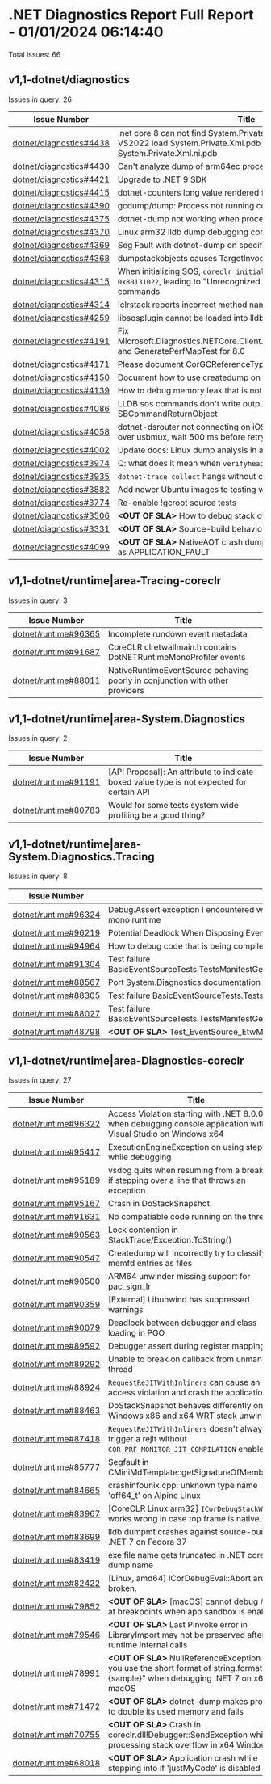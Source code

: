 # .NET Diagnostics Report Full Report - 01/01/2024 06:14:40

Total issues: 66

## v1,1-dotnet/diagnostics

Issues in query: 26

| **Issue Number** | **Title** |
| :--------------: | --------- |
| [dotnet/diagnostics#4438](https://github.com/dotnet/diagnostics/issues/4438) | .net core 8 can not find System.Private.Xml.ni.pdb in windbg, and VS2022 load  System.Private.Xml.pdb not  System.Private.Xml.ni.pdb |
| [dotnet/diagnostics#4430](https://github.com/dotnet/diagnostics/issues/4430) | Can't analyze dump of arm64ec process |
| [dotnet/diagnostics#4421](https://github.com/dotnet/diagnostics/issues/4421) | Upgrade to .NET 9 SDK |
| [dotnet/diagnostics#4415](https://github.com/dotnet/diagnostics/issues/4415) | dotnet-counters long value rendered format |
| [dotnet/diagnostics#4390](https://github.com/dotnet/diagnostics/issues/4390) | gcdump/dump: Process not running compatible .NET runtime |
| [dotnet/diagnostics#4375](https://github.com/dotnet/diagnostics/issues/4375) | dotnet-dump not working when process run as user |
| [dotnet/diagnostics#4370](https://github.com/dotnet/diagnostics/issues/4370) | Linux arm32 lldb dump debugging commands not working |
| [dotnet/diagnostics#4369](https://github.com/dotnet/diagnostics/issues/4369) | Seg Fault with dotnet-dump on specific arm32 Linux device |
| [dotnet/diagnostics#4368](https://github.com/dotnet/diagnostics/issues/4368) | dumpstackobjects causes TargetInvocationException |
| [dotnet/diagnostics#4315](https://github.com/dotnet/diagnostics/issues/4315) | When initializing SOS, `coreclr_initialize` sometimes fails with HR `0x80131022`, leading to "Unrecognized command" error for managed commands |
| [dotnet/diagnostics#4314](https://github.com/dotnet/diagnostics/issues/4314) | !clrstack reports incorrect method names when <> is encountered |
| [dotnet/diagnostics#4259](https://github.com/dotnet/diagnostics/issues/4259) | libsosplugin cannot be loaded into lldb (macos arm64) |
| [dotnet/diagnostics#4191](https://github.com/dotnet/diagnostics/issues/4191) | Fix Microsoft.Diagnostics.NETCore.Client.PerMapTests.GenerateAllTest and GeneratePerfMapTest for 8.0 |
| [dotnet/diagnostics#4171](https://github.com/dotnet/diagnostics/issues/4171) | Please document CorGCReferenceType::CorHandleWeakWinRT |
| [dotnet/diagnostics#4150](https://github.com/dotnet/diagnostics/issues/4150) | Document how to use createdump on native AOT apps |
| [dotnet/diagnostics#4139](https://github.com/dotnet/diagnostics/issues/4139) | How to debug memory leak that is not clear on dotnet-dump? |
| [dotnet/diagnostics#4086](https://github.com/dotnet/diagnostics/issues/4086) | LLDB sos commands don't write output to SBCommandReturnObject |
| [dotnet/diagnostics#4058](https://github.com/dotnet/diagnostics/issues/4058) | dotnet-dsrouter not connecting on iOS - "Failed connecting 9191 over usbmux, wait 500 ms before retrying." |
| [dotnet/diagnostics#4002](https://github.com/dotnet/diagnostics/issues/4002) | Update docs: Linux dump analysis in a Windows environment |
| [dotnet/diagnostics#3974](https://github.com/dotnet/diagnostics/issues/3974) | Q: what does it mean when `verifyheap` reports heap errors? |
| [dotnet/diagnostics#3935](https://github.com/dotnet/diagnostics/issues/3935) | `dotnet-trace collect` hangs without completing collection on Linux |
| [dotnet/diagnostics#3882](https://github.com/dotnet/diagnostics/issues/3882) | Add newer Ubuntu images to testing workflows. |
| [dotnet/diagnostics#3774](https://github.com/dotnet/diagnostics/issues/3774) | Re-enable !gcroot source tests |
| [dotnet/diagnostics#3506](https://github.com/dotnet/diagnostics/issues/3506) | **\<OUT OF SLA\>** How to debug stack overflow errors on Windows |
| [dotnet/diagnostics#3331](https://github.com/dotnet/diagnostics/issues/3331) | **\<OUT OF SLA\>** Source-build behavior control update |
| [dotnet/diagnostics#4099](https://github.com/dotnet/diagnostics/issues/4099) | **\<OUT OF SLA\>** NativeAOT crash dumps bucket all user exceptions as APPLICATION_FAULT |

## v1,1-dotnet/runtime|area-Tracing-coreclr

Issues in query: 3

| **Issue Number** | **Title** |
| :--------------: | --------- |
| [dotnet/runtime#96365](https://github.com/dotnet/runtime/issues/96365) | Incomplete rundown event metadata |
| [dotnet/runtime#91687](https://github.com/dotnet/runtime/issues/91687) | CoreCLR clretwallmain.h contains DotNETRuntimeMonoProfiler events |
| [dotnet/runtime#88011](https://github.com/dotnet/runtime/issues/88011) | NativeRuntimeEventSource behaving poorly in conjunction with other providers |

## v1,1-dotnet/runtime|area-System.Diagnostics

Issues in query: 2

| **Issue Number** | **Title** |
| :--------------: | --------- |
| [dotnet/runtime#91191](https://github.com/dotnet/runtime/issues/91191) | [API Proposal]: An attribute to indicate boxed value type is not expected for certain API |
| [dotnet/runtime#80783](https://github.com/dotnet/runtime/issues/80783) | Would for some tests system wide profiling be a good thing?  |

## v1,1-dotnet/runtime|area-System.Diagnostics.Tracing

Issues in query: 8

| **Issue Number** | **Title** |
| :--------------: | --------- |
| [dotnet/runtime#96324](https://github.com/dotnet/runtime/issues/96324) | Debug.Assert exception I encountered when using Debug version System.Private.CoreLib.dll with mono runtime |
| [dotnet/runtime#96219](https://github.com/dotnet/runtime/issues/96219) | Potential Deadlock When Disposing EventListeners Concurrently |
| [dotnet/runtime#94964](https://github.com/dotnet/runtime/issues/94964) | How to debug code that is being compiled in layers? I have the following problem |
| [dotnet/runtime#91304](https://github.com/dotnet/runtime/issues/91304) | Test failure BasicEventSourceTests.TestsManifestGeneration.Test_EventSource_EtwManifestGenerationRollover |
| [dotnet/runtime#88567](https://github.com/dotnet/runtime/issues/88567) | Port System.Diagnostics documentation for .NET 8.0 APIs |
| [dotnet/runtime#88305](https://github.com/dotnet/runtime/issues/88305) | Test failure BasicEventSourceTests.TestsWrite.Test_Write_T_ETW |
| [dotnet/runtime#88027](https://github.com/dotnet/runtime/issues/88027) | Test failure BasicEventSourceTests.TestsManifestGeneration.Test_EventSource_EtwManifestGenerationRollover |
| [dotnet/runtime#48798](https://github.com/dotnet/runtime/issues/48798) | **\<OUT OF SLA\>** Test_EventSource_EtwManifestGeneration* tests failing in CI |

## v1,1-dotnet/runtime|area-Diagnostics-coreclr

Issues in query: 27

| **Issue Number** | **Title** |
| :--------------: | --------- |
| [dotnet/runtime#96322](https://github.com/dotnet/runtime/issues/96322) | Access Violation starting with .NET 8.0.0 when debugging console application with Visual Studio on Windows x64 |
| [dotnet/runtime#95417](https://github.com/dotnet/runtime/issues/95417) | ExecutionEngineException on using step into while debugging |
| [dotnet/runtime#95189](https://github.com/dotnet/runtime/issues/95189) | vsdbg quits when resuming from a breakpoint if stepping over a line that throws an exception  |
| [dotnet/runtime#95167](https://github.com/dotnet/runtime/issues/95167) | Crash in DoStackSnapshot. |
| [dotnet/runtime#91631](https://github.com/dotnet/runtime/issues/91631) | No compatiable code running on the thread |
| [dotnet/runtime#90563](https://github.com/dotnet/runtime/issues/90563) | Lock contention in StackTrace/Exception.ToString() |
| [dotnet/runtime#90547](https://github.com/dotnet/runtime/issues/90547) | Createdump will incorrectly try to classify memfd entries as files |
| [dotnet/runtime#90500](https://github.com/dotnet/runtime/issues/90500) | ARM64 unwinder missing support for pac_sign_lr |
| [dotnet/runtime#90359](https://github.com/dotnet/runtime/issues/90359) | [External] Libunwind has suppressed warnings  |
| [dotnet/runtime#90079](https://github.com/dotnet/runtime/issues/90079) | Deadlock between debugger and class loading in PGO |
| [dotnet/runtime#89592](https://github.com/dotnet/runtime/issues/89592) | Debugger assert during register mapping |
| [dotnet/runtime#89292](https://github.com/dotnet/runtime/issues/89292) | Unable to break on callback from unmanaged thread |
| [dotnet/runtime#88924](https://github.com/dotnet/runtime/issues/88924) | `RequestReJITWithInliners` can cause an access violation and crash the application |
| [dotnet/runtime#88463](https://github.com/dotnet/runtime/issues/88463) | DoStackSnapshot behaves differently on Windows x86 and x64 WRT stack unwinding |
| [dotnet/runtime#87418](https://github.com/dotnet/runtime/issues/87418) | `RequestReJITWithInliners` doesn't always trigger a rejit without `COR_PRF_MONITOR_JIT_COMPILATION` enabled |
| [dotnet/runtime#85777](https://github.com/dotnet/runtime/issues/85777) | Segfault in CMiniMdTemplate<CMiniMdRW>::getSignatureOfMemberRef |
| [dotnet/runtime#84665](https://github.com/dotnet/runtime/issues/84665) | crashinfounix.cpp: unknown type name 'off64_t' on Alpine Linux |
| [dotnet/runtime#83967](https://github.com/dotnet/runtime/issues/83967) | [CoreCLR Linux arm32] `ICorDebugStackWalk` works wrong in case top frame is native. |
| [dotnet/runtime#83699](https://github.com/dotnet/runtime/issues/83699) | lldb dumpmt crashes against source-built .NET 7 on Fedora 37 |
| [dotnet/runtime#83419](https://github.com/dotnet/runtime/issues/83419) | exe file name gets truncated in .NET core mini dump name |
| [dotnet/runtime#82422](https://github.com/dotnet/runtime/issues/82422) | [Linux, amd64] ICorDebugEval::Abort are broken. |
| [dotnet/runtime#79852](https://github.com/dotnet/runtime/issues/79852) | **\<OUT OF SLA\>** [macOS] cannot debug / stop at breakpoints when app sandbox is enabled |
| [dotnet/runtime#79546](https://github.com/dotnet/runtime/issues/79546) | **\<OUT OF SLA\>** Last PInvoke error in LibraryImport may not be preserved after runtime internal calls |
| [dotnet/runtime#78991](https://github.com/dotnet/runtime/issues/78991) | **\<OUT OF SLA\>** NullReferenceException when you use the short format of string.format $"{sample}" when debugging .NET 7 on x64 macOS |
| [dotnet/runtime#71472](https://github.com/dotnet/runtime/issues/71472) | **\<OUT OF SLA\>** dotnet-dump makes process to double its used memory and fails |
| [dotnet/runtime#70755](https://github.com/dotnet/runtime/issues/70755) | **\<OUT OF SLA\>** Crash in coreclr.dll!Debugger::SendException while processing stack overflow in x64 Windows |
| [dotnet/runtime#68018](https://github.com/dotnet/runtime/issues/68018) | **\<OUT OF SLA\>** Application crash while stepping into if 'justMyCode' is disabled |

